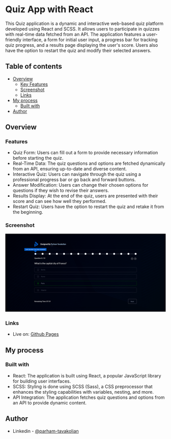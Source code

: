 # Quiz App with React

This Quiz application is a dynamic and interactive web-based quiz platform developed using React and SCSS. It allows users to participate in quizzes with real-time data fetched from an API. The application features a user-friendly interface, a form for initial user input, a progress bar for tracking quiz progress, and a results page displaying the user's score. Users also have the option to restart the quiz and modify their selected answers.

## Table of contents

- [Overview](#overview)
  - [Key Features](#features)
  - [Screenshot](#screenshot)
  - [Links](#links)
- [My process](#my-process)
  - [Built with](#built-with)
- [Author](#author)

## Overview

### Features

- Quiz Form: Users can fill out a form to provide necessary information before starting the quiz.
- Real-Time Data: The quiz questions and options are fetched dynamically from an API, ensuring up-to-date and diverse content.
- Interactive Quiz: Users can navigate through the quiz using a professional progress bar or go back and forward buttons.
- Answer Modification: Users can change their chosen options for questions if they wish to revise their answers.
- Results Display: At the end of the quiz, users are presented with their score and can see how well they performed.
- Restart Quiz: Users have the option to restart the quiz and retake it from the beginning.

### Screenshot

![](./screenshot.png)

### Links

- Live on: [Github Pages](https://frontendparham.github.io/quiz-app/)

## My process

### Built with

- React: The application is built using React, a popular JavaScript library for building user interfaces.
- SCSS: Styling is done using SCSS (Sass), a CSS preprocessor that enhances the styling capabilities with variables, nesting, and more.
- API Integration: The application fetches quiz questions and options from an API to provide dynamic content.

## Author

- Linkedin - [@parham-tavakolian](https://www.linkedin.com/in/parham-tavakolian/)
